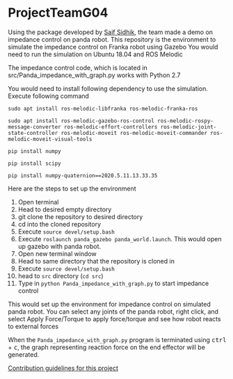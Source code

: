 # ProjectTeamG04
Using the package developed by [Saif Sidhik](https://github.com/justagist), the team made a demo on impedance control on panda robot.
This repository is the environment to simulate the impedance control on Franka robot using Gazebo
You would need to run the simulation on Ubuntu 18.04 and ROS Melodic

The impedance control code, which is located in src/Panda_impedance_with_graph.py works with Python 2.7

You would need to install following dependency to use the simulation.
Execute following command

`sudo apt install ros-melodic-libfranka ros-melodic-franka-ros`

`sudo apt install ros-melodic-gazebo-ros-control ros-melodic-rospy-message-converter ros-melodic-effort-controllers ros-melodic-joint-state-controller ros-melodic-moveit ros-melodic-moveit-commander ros-melodic-moveit-visual-tools`

`pip install numpy`

`pip install scipy`

`pip install numpy-quaternion==2020.5.11.13.33.35`

Here are the steps to set up the environment

1. Open terminal
2. Head to desired empty directory
3. git clone the repository to desired directory
4. cd into the cloned repository
5. Execute `source devel/setup.bash`
6. Execute `roslaunch panda_gazebo panda_world.launch`. This would open up gazebo with panda robot.
7. Open new terminal window
8. Head to same directory that the repository is cloned in
9. Execute `source devel/setup.bash`
10. head to `src` directory (`cd src`)
11. Type in `python Panda_impedance_with_graph.py` to start impedance control

This would set up the environment for impedance control on simulated panda robot.
You can select any joints of the panda robot, right click, and select Apply Force/Torque to apply force/torque and see how robot reacts to external forces

When the `Panda_impedance_with_graph.py` program is terminated using <kbd>ctrl</kbd> + <kbd>c</kbd>, the graph representing reaction force on the end effector will be generated.

[Contribution guidelines for this project](src/K100D20.png)
